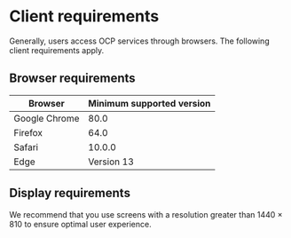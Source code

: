 # Client requirements

Generally, users access OCP services through browsers. The following client requirements apply.

## Browser requirements

|  **Browser**  | **Minimum supported version** |
|---------------|-------------------------------|
| Google Chrome | 80.0                          |
| Firefox       | 64.0                          |
| Safari        | 10.0.0                        |
| Edge          | Version 13                    |

## Display requirements

We recommend that you use screens with a resolution greater than 1440 × 810 to ensure optimal user experience.
